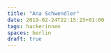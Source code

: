 ```yaml
---
title: "Ana Schwendler"
date: 2019-02-24T22:15:23+01:00
tags: hackerinnen
spaces: berlin
draft: true
---
```

